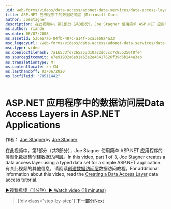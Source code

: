 ```yaml
---
uid: web-forms/videos/data-access/adonet-data-services/data-access-layers-in-aspnet-applications
title: ASP.NET 应用程序中的数据访问层 |Microsoft Docs
author: JoeStagner
description: 在此视频中，第1部分（共3部分），Joe Stagner 使用简单 ASP.NET 应用程序的类型化数据集创建数据访问层。 有关详细信息 。
ms.author: riande
ms.date: 08/07/2008
ms.assetid: 536aa7a6-84fb-487c-a14f-6ca3eb8a4a33
msc.legacyurl: /web-forms/videos/data-access/adonet-data-services/data-access-layers-in-aspnet-applications
msc.type: video
ms.openlocfilehash: 7a16533fd7265253d10a22dc5cc7c855250f8fe4
ms.sourcegitcommit: e7e91932a6e91a63e2e46417626f39d6b244a3ab
ms.translationtype: MT
ms.contentlocale: zh-CN
ms.lasthandoff: 03/06/2020
ms.locfileid: "78511442"
---
```

# <a name="data-access-layers-in-aspnet-applications"></a><span data-ttu-id="1802f-104">ASP.NET 应用程序中的数据访问层</span><span class="sxs-lookup"><span data-stu-id="1802f-104">Data Access Layers in ASP.NET Applications</span></span>

<span data-ttu-id="1802f-105">作者： [Joe Stagner](https://github.com/JoeStagner)</span><span class="sxs-lookup"><span data-stu-id="1802f-105">by [Joe Stagner](https://github.com/JoeStagner)</span></span>

<span data-ttu-id="1802f-106">在此视频中，第1部分（共3部分），Joe Stagner 使用简单 ASP.NET 应用程序的类型化数据集创建数据访问层。</span><span class="sxs-lookup"><span data-stu-id="1802f-106">In this video, part 1 of 3, Joe Stagner creates a data access layer using a typed data set for a simple ASP.NET application.</span></span> <span data-ttu-id="1802f-107">有关此视频的其他信息，请阅读[创建数据访问层](../../../overview/data-access/introduction/creating-a-data-access-layer-vb.md)数据访问教程。</span><span class="sxs-lookup"><span data-stu-id="1802f-107">For additional information about this video, read the [Creating a Data Access Layer](../../../overview/data-access/introduction/creating-a-data-access-layer-vb.md) data access tutorial.</span></span>

[<span data-ttu-id="1802f-108">&#9654;观看视频（11分钟）</span><span class="sxs-lookup"><span data-stu-id="1802f-108">&#9654; Watch video (11 minutes)</span></span>](https://channel9.msdn.com/Blogs/ASP-NET-Site-Videos/data-access-layers-in-aspnet-applications)

> [!div class="step-by-step"]
> [<span data-ttu-id="1802f-109">下一部分</span><span class="sxs-lookup"><span data-stu-id="1802f-109">Next</span></span>](how-to-manually-bind-a-dataset-to-a-datagrid.md)
